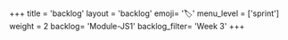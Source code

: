 +++
title = 'backlog'
layout = 'backlog'
emoji= '🏷️'
menu_level = ['sprint']
weight = 2
backlog= 'Module-JS1'
backlog_filter= 'Week 3'
+++


